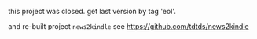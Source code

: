 this project was closed.
get last version by tag 'eol'.

and re-built project `news2kindle`
see https://github.com/tdtds/news2kindle
